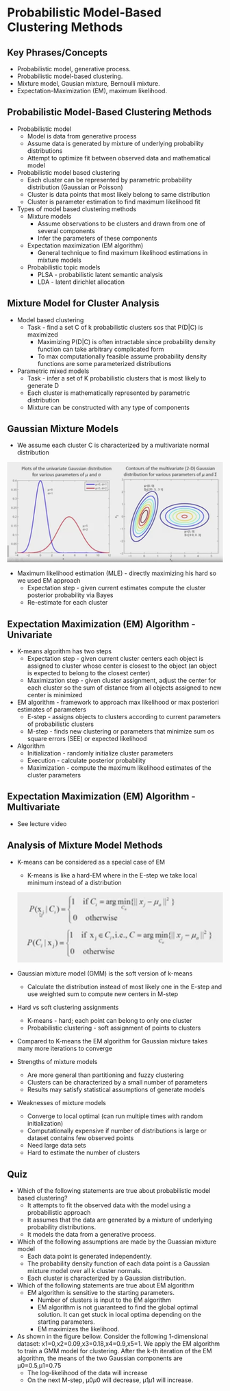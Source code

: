 # Probabilistic Model-Based Clustering Methods

## Key Phrases/Concepts

- Probabilistic model, generative process.
- Probabilistic model-based clustering.
- Mixture model, Gausian mixture, Bernoulli mixture.
- Expectation-Maximization (EM), maximum likelihood.

## Probabilistic Model-Based Clustering Methods

- Probabilistic model
    - Model is data from generative process
    - Assume data is generated by mixture of underlying probability distributions
    - Attempt to optimize fit between observed data and mathematical model
- Probabilistic model based clustering
    - Each cluster can be represented by parametric probability distribution (Gaussian or Poisson)
    - Cluster is data points that most likely belong to same distribution
    - Cluster is parameter estimation to find maximum likelihood fit
- Types of model based clustering methods
    - Mixture models
        - Assume observations to be clusters and drawn from one of several components
        - Infer the parameters of these components
    - Expectation maximization (EM algorithm)
        - General technique to find maximum likelihood estimations in mixture models
    - Probabilistic topic models
        - PLSA - probabilistic latent semantic analysis
        - LDA - latent dirichlet allocation

## Mixture Model for Cluster Analysis

- Model based clustering
    - Task - find a set C of k probabilistic clusters sos that P(D|C) is maximized
        - Maximizing P(D|C) is often intractable since probability density function can take arbitrary complicated form
        - To max computationally feasible assume probability density functions are some parameterized distributions
- Parametric mixed models
    - Task - infer a set of K probabilistic clusters that is most likely to generate D
    - Each cluster is mathematically represented by parametric distribution
    - Mixture can be constructed with any type of components

## Gaussian Mixture Models

- We assume each cluster C is characterized by a multivariate normal distribution

![Untitled](Probabilistic%20Model-Based%20Clustering%20Methods%203712c86e7cd44a5bbce8f9bee3d4d883/Untitled.png)

- Maximum likelihood estimation (MLE) - directly maximizing his hard so we used EM approach
    - Expectation step - given current estimates compute the cluster posterior probability via Bayes
    - Re-estimate for each cluster

## Expectation Maximization (EM) Algorithm - Univariate

- K-means algorithm has two steps
    - Expectation step - given current cluster centers each object is assigned to cluster whose center is closest to the object (an object is expected to belong to the closest center)
    - Maximization step - given cluster assignment, adjust the center for each cluster so the sum of distance from all objects assigned to new center is minimized
- EM algorithm - framework to approach max likelihood or max posteriori estimates of parameters
    - E-step - assigns objects to clusters according to current parameters of probabilistic clusters
    - M-step - finds new clustering or parameters that minimize sum os square errors (SEE) or expected likelihood
- Algorithm
    - Initialization - randomly initialize cluster parameters
    - Execution - calculate posterior probability
    - Maximization - compute the maximum likelihood estimates of the cluster parameters

## Expectation Maximization (EM) Algorithm - Multivariate

- See lecture video

## Analysis of Mixture Model Methods

- K-means can be considered as a special case of EM
    - K-means is like a hard-EM where in the E-step we take local minimum instead of a distribution
    
    ![Untitled](Probabilistic%20Model-Based%20Clustering%20Methods%203712c86e7cd44a5bbce8f9bee3d4d883/Untitled%201.png)
    
- Gaussian mixture model (GMM) is the soft version of k-means
    - Calculate the distribution instead of most likely one in the E-step and use weighted sum to compute new centers in M-step
- Hard vs soft clustering assignments
    - K-means - hard; each point can belong to only one cluster
    - Probabilistic clustering - soft assignment of points to clusters
- Compared to K-means the EM algorithm for Gaussian mixture takes many more iterations to converge
- Strengths of mixture models
    - Are more general than partitioning and fuzzy clustering
    - Clusters can be characterized by a small number of parameters
    - Results may satisfy statistical assumptions of generate models
- Weaknesses of mixture models
    - Converge to local optimal (can run multiple times with random initialization)
    - Computationally expensive if number of distributions is large or dataset contains few observed points
    - Need large data sets
    - Hard to estimate the number of clusters

## Quiz

- Which of the following statements are true about probabilistic model based clustering?
    - It attempts to fit the observed data with the model using a probabilistic approach
    - It assumes that the data are generated by a mixture of underlying probability distributions.
    - It models the data from a generative process.
- Which of the following assumptions are made by the Guassian mixture model
    - Each data point is generated independently.
    - The probability density function of each data point is a Gaussian mixture model over all k cluster normals.
    - Each cluster is characterized by a Gaussian distribution.
- Which of the following statements are true about EM algorithm
    - EM algorithm is sensitive to the starting parameters.
        - Number of clusters is input to the EM algorithm
        - EM algorithm is not guaranteed to find the global optimal solution. It can get stuck in local optima depending on the starting parameters.
        - EM maximizes the likelihood.
- As shown in the figure bellow. Consider the following 1-dimensional dataset: x1=0,x2=0.09,x3=0.18,x4=0.9,x5=1. We apply the EM algorithm to train a GMM model for clustering. After the k-th iteration of the EM algorithm, the means of the two Gaussian components are μ0=0.5,μ1=0.75
    - The log-likelihood of the data will increase
    - On the next M-step, μ0*μ*0 will decrease, μ1*μ*1 will increase.